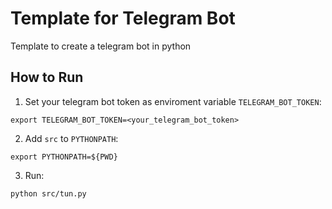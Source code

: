 # Template for Telegram Bot
Template to create a telegram bot in python

## How to Run
1. Set your telegram bot token as enviroment variable `TELEGRAM_BOT_TOKEN`:
```
export TELEGRAM_BOT_TOKEN=<your_telegram_bot_token>
```

2. Add `src` to `PYTHONPATH`:
```
export PYTHONPATH=${PWD}
```

3. Run:
```
python src/tun.py
```
